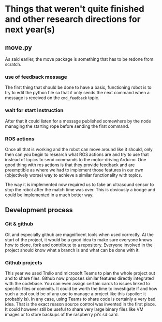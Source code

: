 # Things that weren't quite finished and other research directions for next year(s)

## move.py
As said earlier, the move package is something that has to be redone from scratch.

### use of feedback message
The first thing that should be done to have a basic, functioning robot is to try to edit the python file so that it only sends the next command when a message is received on the `cmd_feedback` topic.

### wait for start instruction
After that it could listen for a message published somewhere by the node managing the starting rope before sending the first command.

### ROS actions
Once all that is working and the robot can move around like it should, only then can you begin to research what ROS actions are and try to use that instead of topics to send commands to the motor-driving Arduino. One good thing with ros actions is that they provide feedback and are preemptible as where we had to implement those features in our own (objectively worse) way to achieve a similar functionality with topics.

The way it is implemented now required us to fake an ultrasound sensor to stop the robot after the match time was over. This is obviously a bodge and could be implemented in a much better way.

## Development process

### Git & github
Git and especially github are magnificent tools when used correctly. At the start of the project, it would be a good idea to make sure everyone knows how to clone, fork and contribute to a repository. Everyone involved in the project should know what a branch is and what can be done with it.

### Github projects
This year we used Trello and microsoft Teams to plan the whole project out and to share files. Github now proposes similar features directly integrated with the codebase. You can even assign certain cards to issues linked to specific files or commits. It could be worth the time to investigate if and how such a tool could be of any use to manage a project like this (spoiler: it probably is). In any case, using Teams to share code is certainly a very bad idea. That is the exact reason source control was invented in the first place. It could however still be useful to share very large binary files like VM images or to store backups of the raspberry pi's sd card.

